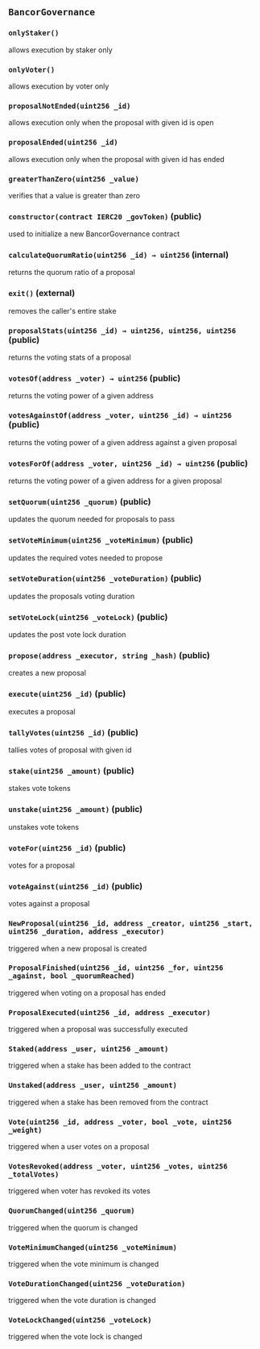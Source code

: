 ## `BancorGovernance`





### `onlyStaker()`

allows execution by staker only



### `onlyVoter()`

allows execution by voter only



### `proposalNotEnded(uint256 _id)`

allows execution only when the proposal with given id is open




### `proposalEnded(uint256 _id)`

allows execution only when the proposal with given id has ended




### `greaterThanZero(uint256 _value)`

verifies that a value is greater than zero





### `constructor(contract IERC20 _govToken)` (public)

used to initialize a new BancorGovernance contract




### `calculateQuorumRatio(uint256 _id) → uint256` (internal)

returns the quorum ratio of a proposal




### `exit()` (external)

removes the caller's entire stake



### `proposalStats(uint256 _id) → uint256, uint256, uint256` (public)

returns the voting stats of a proposal




### `votesOf(address _voter) → uint256` (public)

returns the voting power of a given address




### `votesAgainstOf(address _voter, uint256 _id) → uint256` (public)

returns the voting power of a given address against a given proposal




### `votesForOf(address _voter, uint256 _id) → uint256` (public)

returns the voting power of a given address for a given proposal




### `setQuorum(uint256 _quorum)` (public)

updates the quorum needed for proposals to pass




### `setVoteMinimum(uint256 _voteMinimum)` (public)

updates the required votes needed to propose




### `setVoteDuration(uint256 _voteDuration)` (public)

updates the proposals voting duration




### `setVoteLock(uint256 _voteLock)` (public)

updates the post vote lock duration




### `propose(address _executor, string _hash)` (public)

creates a new proposal




### `execute(uint256 _id)` (public)

executes a proposal




### `tallyVotes(uint256 _id)` (public)

tallies votes of proposal with given id




### `stake(uint256 _amount)` (public)

stakes vote tokens




### `unstake(uint256 _amount)` (public)

unstakes vote tokens




### `voteFor(uint256 _id)` (public)

votes for a proposal




### `voteAgainst(uint256 _id)` (public)

votes against a proposal





### `NewProposal(uint256 _id, address _creator, uint256 _start, uint256 _duration, address _executor)`

triggered when a new proposal is created




### `ProposalFinished(uint256 _id, uint256 _for, uint256 _against, bool _quorumReached)`

triggered when voting on a proposal has ended




### `ProposalExecuted(uint256 _id, address _executor)`

triggered when a proposal was successfully executed




### `Staked(address _user, uint256 _amount)`

triggered when a stake has been added to the contract




### `Unstaked(address _user, uint256 _amount)`

triggered when a stake has been removed from the contract




### `Vote(uint256 _id, address _voter, bool _vote, uint256 _weight)`

triggered when a user votes on a proposal




### `VotesRevoked(address _voter, uint256 _votes, uint256 _totalVotes)`

triggered when voter has revoked its votes




### `QuorumChanged(uint256 _quorum)`

triggered when the quorum is changed




### `VoteMinimumChanged(uint256 _voteMinimum)`

triggered when the vote minimum is changed




### `VoteDurationChanged(uint256 _voteDuration)`

triggered when the vote duration is changed




### `VoteLockChanged(uint256 _voteLock)`

triggered when the vote lock is changed





